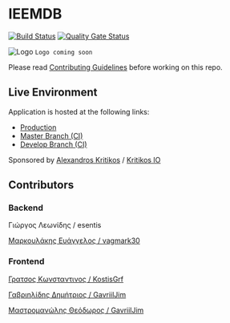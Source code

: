 # IEEMDB
[![Build Status](https://dev.azure.com/kritikos/Ieemdb/_apis/build/status/Ieemdb?branchName=develop)](https://dev.azure.com/kritikos/Ieemdb/_build/latest?definitionId=21&branchName=develop)
[![Quality Gate Status](https://sonarcloud.io/api/project_badges/measure?project=esentis_ieemdb-adopse-2021&metric=alert_status)](https://sonarcloud.io/dashboard?id=esentis_ieemdb-adopse-2021)

![Logo](https://picsum.photos/200/100)
```Logo coming soon```

Please read [Contributing Guidelines](CONTRIBUTING.md) before working on this repo.

## Live Environment

Application is hosted at the following links:

- [Production][ieemdb-prod]
- [Master Branch (CI)][ieemdb-stage]
- [Develop Branch (CI)][ieemdb-dev]

Sponsored by [Alexandros Kritikos][akritikos] / [Kritikos IO][kritikos-io]

## Contributors

### Backend

Γιώργος Λεωνίδης / esentis

[Μαρκουλάκης Ευάγγελος / vagmark30](https://github.com/vagmark30)

### Frontend

[Γρατσος Κωνσταντινος / KostisGrf](https://github.com/KostisGrf)

[Γαβριηλίδης Δημήτριος / GavriilJim](https://github.com/GavriilJim)

[Μαστρομανώλης Θεόδωρος  / GavriilJim](https://github.com/TeoMastro)

[ieemdb-dev]: https://ieemdb-web-dev.azurewebsites.net/
[ieemdb-stage]: https://ieemdb-web-stage.azurewebsites.net/
[ieemdb-prod]: https://ieemdb-web.azurewebsites.net/
[akritikos]: https://github.com/akritikos
[kritikos-io]: https://github.com/kritikos-io